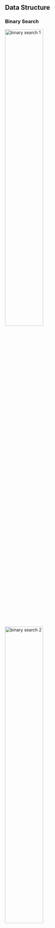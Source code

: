 #
## Data Structure

### Binary Search

<img src="https://introcs.cs.princeton.edu/java/42sort/images/bisection.png"
width="50%"
height="50%"
alt="binary search 1"
align=center />

<img src="https://introcs.cs.princeton.edu/java/42sort/images/20questions.png"
width="50%"
height="50%"
alt="binary search 2"
align=center />

Inverting an increasing function f(x). Given a value y, our task is to find a value x such that f(x) = y.
We start with an interval (lo, hi) known to contain x and use the following recursive strategy:

```text
1. Compute mid = lo + (hi − lo) / 2
2. Base case: If (hi − lo) is less than δ, then return mid as an estimate of x
3. Recursive step: otherwise, test whether f(mid) > y. If so, look for x in (lo, mid); if not look for x in (mid, hi).
```

+ Recursive/ lterative implementation of Binary Search

```c
int
binarySearch(int arr[], int l, int r, int x)
{
    if (r >= l) {
        int mid = l + (r - l) / 2;
        // If the element is present at the middle
        // itself
        if (arr[mid] == x)
            return mid;
        // If element is smaller than mid, then
        // it can only be present in left subarray
        if (arr[mid] > x)
            return binarySearch(arr, l, mid - 1, x);
        // Else the element can only be present
        // in right subarray
        return binarySearch(arr, mid + 1, r, x);
    }
    // We reach here when element is not
    // present in array
    return -1;
}

int
main(void)
{
    int arr[] = { 2, 3, 4, 10, 40 };
    int n = sizeof(arr) / sizeof(arr[0]);
    int x = 10;
    int result = binarySearch(arr, 0, n - 1, x);
    (result == -1) ? printf("Element is not present in array"):\
        printf("Element is present at index %d", result);
    return 0;
}
```

```c
int
binarySearch(int arr[], int l, int r, int x)
{
    while (l <= r) {
        int m = l + (r - l) / 2;
        // Check if x is present at mid
        if (arr[m] == x)
            return m;
        // If x greater, ignore left half
        if (arr[m] < x)
            l = m + 1;
        // If x is smaller, ignore right half
        else
            r = m - 1;
    }
    // if we reach here, then element was
    // not present
    return -1;
}

int
main(void)
{
    int arr[] = { 2, 3, 4, 10, 40 };
    int n = sizeof(arr) / sizeof(arr[0]);
    int x = 10;
    int result = binarySearch(arr, 0, n - 1, x);
    (result == -1) ? printf("Element is not present" " in array"):\
        printf("Element is present at ""index %d", result);
    return 0;
}
```

### Binary Search Tree

+ [Insert a node in Binary Search Tree Iteratively](https://www.geeksforgeeks.org/insert-a-node-in-binary-search-tree-iteratively/)

<img src="https://i2.wp.com/algorithms.tutorialhorizon.com/files/2016/03/Insert-Node-into-Single-Threaded-Binary-Tree.png?ssl=1"
width="50%"
height="50%"
alt="BST Insert a Node Implementation"
align=center />

```cpp
// C++ program to demonstrate insert operation
// in binary search tree
#include <bits/stdc++.h>
using namespace std;

// BST node
struct Node {
    int key;
    struct Node* left, *right;
};

// Utitlity function to create a new node
Node*
newNode(int data)
{
    Node* temp = new Node;
    temp->key = data;
    temp->left = NULL;
    temp->right = NULL;
    return temp;
}

// A utility function to insert a new
// Node with given key in BST
Node*
insert(Node* root, int key)
{
    // Create a new Node containing
    // the new element
    Node* newnode = newNode(key);
    // Pointer to start traversing from root and
    // traverses downward path to search
    // where the new node to be inserted
    Node* x = root;
    // Pointer y maintains the trailing
    // pointer of x
    Node* y = NULL;
    while (x != NULL) {
        y = x;
        if (key < x->key)
            x = x->left;
        else
            x = x->right;
    }
    // If the root is NULL i.e the tree is empty
    // The new node is the root node
    if (y == NULL)
        y = newnode;
    // If the new key is less then the leaf node key
    // Assign the new node to be its left child
    else if (key < y->key)
        y->left = newnode;
    // else assign the new node its right child
    else
        y->right = newnode;
    // Returns the pointer where the
    // new node is inserted
    return y;
}

// A utility function to do inorder
// traversal of BST
void
Inorder(Node* root)
{
    if (root == NULL)
        return;
    else {
        Inorder(root->left);
        cout << root->key << " ";
        Inorder(root->right);
    }
}

// Driver code
int
main()
{
    /* Let us create following BST
    	 50
    	/ \
       30  70
      / \  / \
     20 40 60 80 */
    Node* root = NULL;
    root = insert(root, 50);
    insert(root, 30);
    insert(root, 20);
    insert(root, 40);
    insert(root, 70);
    insert(root, 60);
    insert(root, 80);
    // Print inoder traversal of the BST
    Inorder(root);
    return 0;
}
```

### Recursion

+ [fibonacci](https://www.geeksforgeeks.org/program-for-nth-fibonacci-number/)

```text
Fn = Fn-1 + Fn-2

F0 = 0 and F1 = 1
```

```text
Method 1 ( Use recursion )
A simple method that is a direct recursive implementation mathematical recurrence relation given
above.
```
```c
#include<stdio.h>
int fib(int n)
{
    if (n <= 1)
        return n;
    return fib(n-1) + fib(n-2);
}

int main ()
{
    int n = 9;
    printf("%d", fib(n));
    getchar();
    return 0;
}
```

```text
Method 2 ( Use Dynamic Programming )
We can avoid the repeated work done is the method 1 by storing the Fibonacci numbers calculated so
far.
```
```c
#include<stdio.h>

int fib(int n)
{
    /* Declare an array to store Fibonacci numbers. */
    int f[n+2]; // 1 extra to handle case, n = 0
    int i;

    /* 0th and 1st number of the series are 0 and 1*/
    f[0] = 0;
    f[1] = 1;

    for (i = 2; i <= n; i++)
    {
        /* Add the previous 2 numbers in the series
           and store it */
        f[i] = f[i-1] + f[i-2];
    }

    return f[n];
}

int main ()
{
    int n = 9;
    printf("%d", fib(n));
    getchar();
    return 0;
}
```

+ [tower of hanoi](https://www.geeksforgeeks.org/c-program-for-tower-of-hanoi/)

```text
Take an example for 2 disks :
Let rod 1 = 'A', rod 2 = 'B', rod 3 = 'C'.

Step 1 : Shift first disk from 'A' to 'B'.
Step 2 : Shift second disk from 'A' to 'C'.
Step 3 : Shift first disk from 'B' to 'C'.

The pattern here is :
Shift 'n-1' disks from 'A' to 'B'.
Shift last disk from 'A' to 'C'.
Shift 'n-1' disks from 'B' to 'C'.

Image illustration for 3 disks :
```

<img src="https://cdncontribute.geeksforgeeks.org/wp-content/uploads/tower-of-hanoi.png"
width="50%"
height="50%"
alt="tower of hanoi"
align=center />

```c
#include <stdio.h>

// C recursive function to solve tower of hanoi puzzle
void towerOfHanoi(int n, char from_rod, char to_rod, char aux_rod)
{
    if (n == 1)
    {
        printf("\n Move disk 1 from rod %c to rod %c", from_rod, to_rod);
        return;
    }
    towerOfHanoi(n-1, from_rod, aux_rod, to_rod);
    printf("\n Move disk %d from rod %c to rod %c", n,
            from_rod, to_rod);
    towerOfHanoi(n-1, aux_rod, to_rod, from_rod);
}

int main()
{
    int n = 4; // Number of disks
    towerOfHanoi(n, 'A', 'C', 'B'); // A, B and C are names of rods
    return 0;
}
```

+ GCD

```text
Program to find GCD or HCF of two numbers:

A simple solution is to find all prime factors of both numbers, then find intersection of all
factors present in both numbers. Finally return product of elements in the intersection.

An efficient solution is to use Euclidean algorithm which is the main algorithm used for this
purpose. The idea is, GCD of two numbers doesn’t change if smaller number is subtracted from a
bigger number.
```

```c
// C program to find GCD of two numbers
#include <stdio.h>

// Recursive function to return gcd of a and b
int gcd(int a, int b)
{
    // Everything divides 0
    if (a == 0)
        return b;
    if (b == 0)
        return a;

    // base case
    if (a == b)
        return a;

    // a is greater
    if (a > b)
        return gcd(a-b, b);
    return gcd(a, b-a);
}

// Driver program to test above function
int main()
{
    int a = 98, b = 56;
    printf("GCD of %d and %d is %d ", a, b, gcd(a, b));
    return 0;
}
```

```c
// C program to find GCD of two numbers
#include <stdio.h>

// Recursive function to return gcd of a and b
int gcd(int a, int b)
{
    if (b == 0)
        return a;
    return gcd(b, a % b);
}

// Driver program to test above function
int main()
{
    int a = 98, b = 56;
    printf("GCD of %d and %d is %d ", a, b, gcd(a, b));
    return 0;
}
```

### Sort

+ [Selection Sort](https://www.geeksforgeeks.org/selection-sort/)

```text
Runtime: O(n^2) average and worst case, memory: O(1)
```

```c
// C program for implementation of selection sort
#include <stdio.h>

void
swap(int* xp, int* yp)
{
    int temp = *xp;
    *xp = *yp;
    *yp = temp;
}

void
selectionSort(int arr[], int n)
{
    int i, j, min_idx;
    // One by one move boundary of unsorted subarray
    for (i = 0; i < n-1; i++) {
        // Find the minimum element in unsorted array
        min_idx = i;
        for (j = i+1; j < n; j++)
            if (arr[j] < arr[min_idx])
                min_idx = j;
        // Swap the found minimum element with the first element
        swap(&arr[min_idx], &arr[i]);
    }
}

/* Function to print an array */
void
printArray(int arr[], int size)
{
    int i;
    for (i=0; i < size; i++)
        printf("%d ", arr[i]);
    printf("\n");
}

// Driver program to test above functions
int
main()
{
    int arr[] = {64, 25, 12, 22, 11};
    int n = sizeof(arr)/sizeof(arr[0]);
    selectionSort(arr, n);
    printf("Sorted array: \n");
    printArray(arr, n);
    return 0;
}
```

+ [Merg sort](https://www.geeksforgeeks.org/merge-sort/)

<img src="https://www.geeksforgeeks.org/wp-content/uploads/Merge-Sort-Tutorial.png"
width="50%"
height="50%"
alt="merge sort"
align=center />

```text
Runtime: O(nlog(n)) average and worst case, memory: O(1)
```

```c
/* C program for Merge Sort */
#include<stdlib.h>
#include<stdio.h>

// Merges two subarrays of arr[].
// First subarray is arr[l..m]
// Second subarray is arr[m+1..r]
void
merge(int arr[], int l, int m, int r)
{
    int i, j, k;
    int n1 = m - l + 1;
    int n2 = r - m;
    /* create temp arrays */
    int L[n1], R[n2];
    /* Copy data to temp arrays L[] and R[] */
    for (i = 0; i < n1; i++)
        L[i] = arr[l + i];
    for (j = 0; j < n2; j++)
        R[j] = arr[m + 1+ j];
    /* Merge the temp arrays back into arr[l..r]*/
    i = 0; // Initial index of first subarray
    j = 0; // Initial index of second subarray
    k = l; // Initial index of merged subarray
    while (i < n1 && j < n2) {
        if (L[i] <= R[j]) {
            arr[k] = L[i];
            i++;
        } else {
            arr[k] = R[j];
            j++;
        }
        k++;
    }
    /* Copy the remaining elements of L[], if there
    are any */
    while (i < n1) {
        arr[k] = L[i];
        i++;
        k++;
    }
    /* Copy the remaining elements of R[], if there
    are any */
    while (j < n2) {
        arr[k] = R[j];
        j++;
        k++;
    }
}

/* l is for left index and r is right index of the
sub-array of arr to be sorted */
void
mergeSort(int arr[], int l, int r)
{
    if (l < r) {
        // Same as (l+r)/2, but avoids overflow for
        // large l and h
        int m = l+(r-l)/2;
        // Sort first and second halves
        mergeSort(arr, l, m);
        mergeSort(arr, m+1, r);
        merge(arr, l, m, r);
    }
}

/* UTILITY FUNCTIONS */
/* Function to print an array */
void
printArray(int A[], int size)
{
    int i;
    for (i=0; i < size; i++)
        printf("%d ", A[i]);
    printf("\n");
}

/* Driver program to test above functions */
int
main()
{
    int arr[] = {12, 11, 13, 5, 6, 7};
    int arr_size = sizeof(arr)/sizeof(arr[0]);
    printf("Given array is \n");
    printArray(arr, arr_size);
    mergeSort(arr, 0, arr_size - 1);
    printf("\nSorted array is \n");
    printArray(arr, arr_size);
    return 0;
}
```

+ [insertion](https://www.geeksforgeeks.org/insertion-sort/)

<img src="https://cdncontribute.geeksforgeeks.org/wp-content/uploads/insertionsort.png"
width="50%"
height="50%"
alt="insertion sort"
align=center />

```c
/* Function to sort an array using insertion sort*/
void
insertionSort(int arr[], int n)
{
    int i, key, j;
    for (i = 1; i < n; i++) {
        key = arr[i];
        j = i-1;
        /* Move elements of arr[0..i-1], that are
        	greater than key, to one position ahead
        	of their current position */
        while (j >= 0 && arr[j] > key) {
            arr[j+1] = arr[j];
            j = j-1;
        }
        arr[j+1] = key;
    }
}

// A utility function to print an array of size n
void
printArray(int arr[], int n)
{
    int i;
    for (i=0; i < n; i++)
        printf("%d ", arr[i]);
    printf("\n");
}

/* Driver program to test insertion sort */
int
main()
{
    int arr[] = {12, 11, 13, 5, 6};
    int n = sizeof(arr)/sizeof(arr[0]);
    insertionSort(arr, n);
    printArray(arr, n);
    return 0;
}
```

### Stack and Queue

+ Conversion of Infix Expressions to Prefix and Postfix

Infix to Postfix
<br>
<img src="http://interactivepython.org/runestone/static/pythonds/_images/moveright.png"
width="50%"
height="50%"
alt="infix to postfix"
align=center />
<br>
Infix to prefix
<br>
<img src="http://interactivepython.org/runestone/static/pythonds/_images/moveleft.png"
width="50%"
height="50%"
alt="infix to prefix"
align=center />
<br>
Infix to prefix and postfix
<br>
<img src="http://interactivepython.org/runestone/static/pythonds/_images/moveleft.png"
width="50%"
height="50%"
alt="infix to prefix and postfix"
align=center />
<br>
How to work in statck
<br>
<img src="http://interactivepython.org/runestone/static/pythonds/_images/intopost.png"
width="70%"
height="70%"
alt="postfix in stack"
align=center />

[Stack | Set 2 (Infix to Postfix)](https://www.geeksforgeeks.org/stack-set-2-infix-to-postfix/)

```c
// C program to convert infix expression to postfix
#include <stdio.h>
#include <string.h>
#include <stdlib.h>

// Stack type
struct Stack {
    int top;
    unsigned capacity;
    int* array;
};

// Stack Operations
struct Stack* createStack( unsigned capacity )
{
    struct Stack* stack = (struct Stack*) malloc(sizeof(struct Stack));
    if (!stack)
        return NULL;
    stack->top = -1;
    stack->capacity = capacity;
    stack->array = (int*) malloc(stack->capacity * sizeof(int));
    if (!stack->array)
        return NULL;
    return stack;
}

int
isEmpty(struct Stack* stack)
{
    return stack->top == -1 ;
}

char
peek(struct Stack* stack)
{
    return stack->array[stack->top];
}

char
pop(struct Stack* stack)
{
    if (!isEmpty(stack))
        return stack->array[stack->top--] ;
    return '$';
}

void
push(struct Stack* stack, char op)
{
    stack->array[++stack->top] = op;
}

// A utility function to check if the given character is operand
int
isOperand(char ch)
{
    return (ch >= 'a' && ch <= 'z') || (ch >= 'A' && ch <= 'Z');
}

// A utility function to return precedence of a given operator
// Higher returned value means higher precedence
int
Prec(char ch)
{
    switch (ch) {
        case '+':
        case '-':
            return 1;
        case '*':
        case '/':
            return 2;
        case '^':
            return 3;
    }
    return -1;
}

// The main function that converts given infix expression
// to postfix expression.
int
infixToPostfix(char* exp)
{
    int i, k;
    // Create a stack of capacity equal to expression size
    struct Stack* stack = createStack(strlen(exp));
    if (!stack) // See if stack was created successfully
        return -1 ;
    for (i = 0, k = -1; exp[i]; ++i) {
        // If the scanned character is an operand, add it to output.
        if (isOperand(exp[i]))
            exp[++k] = exp[i];
        // If the scanned character is an ‘(‘, push it to the stack.
        else if (exp[i] == '(')
            push(stack, exp[i]);
        // If the scanned character is an ‘)’, pop and output from the stack
        // until an ‘(‘ is encountered.
        else if (exp[i] == ')') {
            while (!isEmpty(stack) && peek(stack) != '(')
                exp[++k] = pop(stack);
            if (!isEmpty(stack) && peek(stack) != '(')
                return -1; // invalid expression
            else
                pop(stack);
        } else { // an operator is encountered
            while (!isEmpty(stack) && Prec(exp[i]) <= Prec(peek(stack)))
                exp[++k] = pop(stack);
            push(stack, exp[i]);
        }
    }
    // pop all the operators from the stack
    while (!isEmpty(stack))
        exp[++k] = pop(stack );
    exp[++k] = '\0';
    printf( "%sn", exp );
}

// Driver program to test above functions
int
main()
{
    char exp[] = "a+b*(c^d-e)^(f+g*h)-i";
    infixToPostfix(exp);
    return 0;
}
```

[reference.stack](http://interactivepython.org/runestone/static/pythonds/BasicDS/InfixPrefixandPostfixExpressions.html)

[reference.C Operator Precedence](https://en.cppreference.com/w/c/language/operator_precedence)

+ [Queue using Stacks](https://www.geeksforgeeks.org/stack-set-2-infix-to-postfix/)

<img src="https://www.geeksforgeeks.org/wp-content/uploads/Stack-Queue.png"
width="30%"
height="30%"
alt="Queue and Stack"
align=center />
<br>

```c
#include <stdio.h>
#include <stdlib.h>

/* structure of a stack node */
struct sNode {
    int data;
    struct sNode* next;
};

/* Function to push an item to stack*/
void push(struct sNode** top_ref, int new_data);

/* Function to pop an item from stack*/
int pop(struct sNode** top_ref);

/* structure of queue having two stacks */
struct queue {
    struct sNode* stack1;
    struct sNode* stack2;
};

/* Function to enqueue an item to queue */
void
enQueue(struct queue* q, int x)
{
    push(&q->stack1, x);
}

/* Function to deQueue an item from queue */
int
deQueue(struct queue* q)
{
    int x;
    /* If both stacks are empty then error */
    if (q->stack1 == NULL && q->stack2 == NULL) {
        printf("Q is empty");
        getchar();
        exit(0);
    }
    /* Move elements from stack1 to stack 2 only if
    stack2 is empty */
    if (q->stack2 == NULL) {
        while (q->stack1 != NULL) {
            x = pop(&q->stack1);
            push(&q->stack2, x);
        }
    }
    x = pop(&q->stack2);
    return x;
}

/* Function to push an item to stack*/
void
push(struct sNode** top_ref, int new_data)
{
    /* allocate node */
    struct sNode* new_node = (struct sNode*)malloc(sizeof(struct sNode));
    if (new_node == NULL) {
        printf("Stack overflow \n");
        getchar();
        exit(0);
    }
    /* put in the data */
    new_node->data = new_data;
    /* link the old list off the new node */
    new_node->next = (*top_ref);
    /* move the head to point to the new node */
    (*top_ref) = new_node;
}

/* Function to pop an item from stack*/
int
pop(struct sNode** top_ref)
{
    int res;
    struct sNode* top;
    /*If stack is empty then error */
    if (*top_ref == NULL) {
        printf("Stack underflow \n");
        getchar();
        exit(0);
    } else {
        top = *top_ref;
        res = top->data;
        *top_ref = top->next;
        free(top);
        return res;
    }
}

/* Driver function to test anove functions */
int
main()
{
    /* Create a queue with items 1 2 3*/
    struct queue* q = (struct queue*)malloc(sizeof(struct queue));
    q->stack1 = NULL;
    q->stack2 = NULL;
    enQueue(q, 1);
    enQueue(q, 2);
    enQueue(q, 3);
    /* Dequeue items */
    printf("%d ", deQueue(q));
    printf("%d ", deQueue(q));
    printf("%d ", deQueue(q));
    return 0;
}
```

+ [Radix Sort](https://www.geeksforgeeks.org/radix-sort/)

```c
// C++ implementation of Radix Sort
#include<iostream>
using namespace std;

// A utility function to get maximum value in arr[]
int getMax(int arr[], int n)
{
	int mx = arr[0];
	for (int i = 1; i < n; i++)
		if (arr[i] > mx)
			mx = arr[i];
	return mx;
}

// A function to do counting sort of arr[] according to
// the digit represented by exp.
void countSort(int arr[], int n, int exp)
{
	int output[n]; // output array
	int i, count[10] = {0};

	// Store count of occurrences in count[]
	for (i = 0; i < n; i++)
		count[ (arr[i]/exp)%10 ]++;

	// Change count[i] so that count[i] now contains actual
	// position of this digit in output[]
	for (i = 1; i < 10; i++)
		count[i] += count[i - 1];

	// Build the output array
	for (i = n - 1; i >= 0; i--)
	{
		output[count[ (arr[i]/exp)%10 ] - 1] = arr[i];
		count[ (arr[i]/exp)%10 ]--;
	}

	// Copy the output array to arr[], so that arr[] now
	// contains sorted numbers according to current digit
	for (i = 0; i < n; i++)
		arr[i] = output[i];
}

// The main function to that sorts arr[] of size n using
// Radix Sort
void radixsort(int arr[], int n)
{
	// Find the maximum number to know number of digits
	int m = getMax(arr, n);

	// Do counting sort for every digit. Note that instead
	// of passing digit number, exp is passed. exp is 10^i
	// where i is current digit number
	for (int exp = 1; m/exp > 0; exp *= 10)
		countSort(arr, n, exp);
}

// A utility function to print an array
void print(int arr[], int n)
{
	for (int i = 0; i < n; i++)
		cout << arr[i] << " ";
}

// Driver program to test above functions
int main()
{
	int arr[] = {170, 45, 75, 90, 802, 24, 2, 66};
	int n = sizeof(arr)/sizeof(arr[0]);
	radixsort(arr, n);
	print(arr, n);
	return 0;
}
```

### Array

[content](https://www.geeksforgeeks.org/array-data-structure/)

+ One Dimesion Array

A(0: u-1)

```text
Get A(i) address, A(i) = lo + i * d
lo: start address of array
i: index
d: size of data

if arrary is A(t:u), and A(i)=lo + (i-t)*d
```

+ Two Dimensions Array

A[0: u1-1, 0:u2-1], [Reference 2D array](https://www.dyclassroom.com/c/c-pointers-and-two-dimensional-array)

```text
As Row:
Get A(i, j) address, A(i, j) = lo + i*u2d + j*d = lo + (i*u2 + j)*d

As Column:
Get A(i, j) address, A(i, i) = lo + j*u1*d + i*d = lo + (j*u1 + i)*d
```

A(l1:u1, l2:u2)

```text
As Row:
Get A(i, j) address, A(i, j) = lo + (i-l1)*n*d + (j-l2)*d
n = u2-l2+1;

As Column:
Get A(i, j) address, A(i, i) = lo + (j-l2)*m*d + (i-l1)*d
m = u1-l1+1
```

```c
/*Passing a Multidimensional Array*/
void display2DArrayUnknownSizePtrPtr(int** arr, int rows, int cols) {
    for(int i=0; i<rows; i++)
        for(int j=0; j<cols; j++)
            printf("%d ", *(*arr + i*cols + j));
    printf("\n");
}

void display2DArrayUnknownSizePtr(int* arr, int rows, int cols) {
    for(int i=0; i<rows; i++)
        for(int j=0; j<cols; j++)
            printf("%d ", *(arr + (i*cols) + j));
    printf("\n");
}

void main() {
    int matrix[2][5] = {
        {1, 2, 3, 4, 5},
        {6, 7, 8, 9, 10}
    };
    int* pa = matrix;
    display2DArrayUnknownSizePtrPtr(&pa, 2, 5);
    display2DArrayUnknownSizePtr(matrix, 2, 5);
}
```

+ Dynamically Allocating a Two-Dimensional Array

Allocating Potentially Noncontiguous Memory

<img src="Figure4_15_Noncontiguousallocation.png"
width="70%"
height="70%"
alt="Allocating Potentially Noncontiguous Memory"
align=center />

```c
/*Allocating Potentially Noncontiguous Memory*/
void main()
{
    int rows = 2;
    int columns = 5;
    int **matrix = (int **)malloc(rows * sizeof(int *));
    for (int i = 0; i < rows; i++) {
        matrix[i] = (int *)malloc(columns * sizeof(int));
    }
    for(int i=0; i<rows; i++)
        for(int j=0; j<columns; j++)
            matrix[i][j] = j;
    for(int i=0; i<rows; i++)
        for(int j=0; j<columns; j++)
            printf("%d ", matrix[i][j]);
}
```

Allocating Contiguous Memory

<img src="Figure4_16_Contiguousallocationwithtwomalloccalls.png"
width="70%"
height="70%"
alt="Contiguous allocation with two malloc calls"
align=center />

```c
int rows = 2;
int columns = 5;
int **matrix = (int **)malloc(rows * sizeof(int *));
matrix[0] = (int *) malloc(rows * columns * sizeof(int));
for (int i = 1; i < rows; i++)
    matrix[i] = matrix[0] + i * columns;
```

+ Three Dimesion Array

```text
TODO
```

### Linked List
#### Singly Linked List

[content](https://www.geeksforgeeks.org/data-structures/linked-list/singly-linked-list/)

#### Doubly Linked List

[content](https://www.geeksforgeeks.org/data-structures/linked-list/doubly-linked-list/)

+ Merge two sorted list

```text
Following merge two sorted array concept
```

```c
#include <stdio.h>
#include <stdlib.h>

struct node_t {
    int data;
    struct node_t* next;
};

void
printlist(struct node_t* node)
{
    struct node_t* tmp = node;
    while (tmp) {
        printf("r[%p]->%d\n", tmp, tmp->data);
        tmp = tmp->next;
    }
}

void
pushdata(struct node_t** node, int data)
{
    struct node_t* tmp = *node;
    struct node_t* newnode = \
        (struct node_t*)malloc(sizeof(struct node_t));
    newnode->data = data;
    newnode->next = NULL;
    if (!*node)
        *node = newnode;
    else {
        while (tmp) {
            if (!tmp->next) {
                tmp->next = newnode;
                break;
            }
            tmp = tmp->next;
        }
    }
}

struct node_t* mergelist(struct node_t* p, struct node_t* q)
{
    struct node_t* r = NULL;
    struct node_t* pcur = p, *qcur = q;
    while (pcur && qcur) {
        if (pcur->data < qcur->data) {
            pushdata(&r, pcur->data);
            pcur = pcur->next;
        } else {
            pushdata(&r, qcur->data);
            qcur = qcur->next;
        }
    }
    while (pcur) {
        pushdata(&r, pcur->data);
        pcur=pcur->next;
    }
    while (qcur) {
        pushdata(&r, qcur->data);
        qcur=qcur->next;
    }
    return r;
}

void
main(void)
{
    struct node_t* p = NULL;
    struct node_t* q = NULL;
    struct node_t* r = NULL;
    pushdata(&p, 1);
    pushdata(&p, 2);
    pushdata(&p, 4);
    pushdata(&q, 1);
    pushdata(&q, 3);
    pushdata(&q, 4);
    r = mergelist(p, q);
    printlist(r);
}

```

+ Revert Linked List

<img src="https://www.geeksforgeeks.org/wp-content/uploads/RGIF2.gif"
width="70%"
height="70%"
alt="Revert Linked List"
align=center />

```c
// Iterative C program to reverse a linked list
#include<stdio.h>
#include<stdlib.h>

/* Link list node */
struct Node {
    int data;
    struct Node* next;
};

/* Function to reverse the linked list */
static void
reverse(struct Node** head_ref)
{
    struct Node* prev = NULL;
    struct Node* current = *head_ref;
    struct Node* next = NULL;
    while (current != NULL) {
        // Store next
        next = current->next;
        // Reverse current node's pointer
        current->next = prev;
        // Move pointers one position ahead.
        prev = current;
        current = next;
    }
    *head_ref = prev;
}

/* Function to push a node */
void
push(struct Node** head_ref, int new_data)
{
    struct Node* new_node =
        (struct Node*) malloc(sizeof(struct Node));
    new_node->data = new_data;
    new_node->next = (*head_ref);
    (*head_ref) = new_node;
}

/* Function to print linked list */
void
printList(struct Node* head)
{
    struct Node* temp = head;
    while (temp != NULL) {
        printf("%d ", temp->data);
        temp = temp->next;
    }
}

/* Driver program to test above function*/
int
main()
{
    /* Start with the empty list */
    struct Node* head = NULL;
    push(&head, 20);
    push(&head, 4);
    push(&head, 15);
    push(&head, 85);
    printf("Given linked list\n");
    printList(head);
    reverse(&head);
    printf("\nReversed Linked list \n");
    printList(head);
    getchar();
}

```

+ Using Pointers to Support a Queue

```c
typedef struct _node_t{
    void* data;
    struct _node_t* next;
} node_t;

typedef struct _queue_t {
    node_t* head;
    node_t* tail;
} queue_t;

void*
queue_create(void)
{
    queue_t* queue = (queue_t*)malloc(sizeof(queue_t));
    if (queue) {
        queue->head = NULL;
        queue->tail = NULL;
    }
    return ((queue)? queue: NULL);
}

int
queue_enqueue(void* queue, void* data)
{
    int iret = 0;
    queue_t* qtmp = NULL;
    node_t* node = NULL;
    if (!queue || !data) {
        iret = -1;
        goto exit;
    }
    qtmp = (queue_t*)queue;
    node = (node_t*)malloc(sizeof(node_t));
    node->data = data;
    if (qtmp->head == NULL) {
        qtmp->tail = node;
        node->next = NULL;
    } else
        node->next = qtmp->head;
    qtmp->head = node;
exit:
    return iret;
}

int
queue_dequeue(void* queue, void** data)
{
    int iret = 0;
    queue_t* qtmp = NULL;
    node_t* nodetmp = NULL;
    if (!queue) {
        iret = -1;
        goto exit;
    }
    qtmp = (queue_t*)queue;
    nodetmp = qtmp->head;
    if (qtmp->head == NULL)
        *data = NULL;
    else if (qtmp->head == qtmp->tail) {
        qtmp->head = qtmp->tail = NULL;
        *data = nodetmp->data;
        free(nodetmp);
    } else {
        while (nodetmp->next != qtmp->tail)
            nodetmp = nodetmp->next;
        qtmp->tail = nodetmp;
        nodetmp = nodetmp->next;
        qtmp->tail->next = NULL;
        *data = nodetmp->data;
        free(nodetmp);
    }
exit:
    return (*data)? 1: 0;
}

static int
apgnssinfo_dequeue(struct algocfg_apgnssinfo_t **gnssinfo)
{
    queue_dequeue(mgnssque, (void**)gnssinfo);
    if (!*gnssinfo)
        return STATE_UNAVAILABLE;
    printf("GNSS TAKE %lld %lld ",
            (uint64_t)((*gnssinfo)->latitude*1000000),
            (uint64_t)((*gnssinfo)->longitude*1000000));
    return STATE_AVAILABLE;
}

void
main(void)
{
    int loop = 100;
    void* queue = queue_create();
    int *penq = NULL;
    int *pdeq = NULL;
    for(; loop != 0; loop--) {
        penq = (int*)malloc(sizeof(int));
        *penq = loop;
        printf("enqueue: addr(%p):num(%d)\n", penq, *penq);
        queue_enqueue(queue, penq);
    }
    while(queue_dequeue(queue, (void**)&pdeq)) {
        printf("dequeue: addr(%p):num(%d)\n", pdeq, *pdeq);
        free(pdeq);
        pdeq = NULL;
    }
}
```

`An empty queue`
<br>NULL is returned
<br>`A single node queue`
<br>Handled by the else if statement
<br>`A multiple node queue`
<br>Handled by the else clause

In the latter case, the tmp pointer is advanced node by node until it points to the node
immediately preceding the tail node. Three operations are then performed in the fol‐
lowing sequence:
<br>1. The tail is assigned to the tmp node
<br>2. The tmp pointer is advanced to the next node
<br>3. The tail’s next field is set to NULL to indicate there are no more nodes in the queue


<img src="Figure6_8_dequeuefunctionexample.png"
width="70%"
height="70%"
alt="dequeue function example"
align=center />

+ Using Pointers to Support Linked List

```c
typedef struct _node_t {
    void* data;
    struct _node_t* next;
} node_t;

typedef struct _datalist_t {
    node_t* head;
    node_t* tail;
} datalist_t;

typedef int(*fcompare)(void*, void*);
typedef int(*fgothrough)(void*);

void*
datalist_create(void)
{
    datalist_t* list = (datalist_t*)portmemalloc(sizeof(datalist_t));
    if (list) {
        list->head = NULL;
        list->tail = NULL;
    }
    return ((list)? list: NULL);
}

int
datalist_addhead(void* chain, void* data)
{
    int iret = STATE_AVAILABLE;
    node_t* node = NULL;
    datalist_t* list = (datalist_t*)chain;
    if (!list || !data) {
        iret = -1;
        goto exit;
    }
    node = (node_t*)portmemalloc(sizeof(node_t));
    if (!node) {
        iret = -2;
        goto exit;
    }
    node->data = data;
    if (!list->head) {
        list->tail = node;
        node->next = NULL;
    } else
        node->next = list->head;
    list->head = node;
exit:
    if (!IS_AVAILABLE(iret))
        ALOGE("%s,l:%d,err:%d\n", __FUNCTION__, __LINE__, iret);
    return IS_AVAILABLE(iret);
}

int
datalist_addtail(void* chain, void* data)
{
    int iret = STATE_AVAILABLE;
    node_t* node = NULL;
    datalist_t* list = (datalist_t*)chain;
    if (!list || !data) {
        iret = -1;
        goto exit;
    }
    node = (node_t*)portmemalloc(sizeof(node_t));
    if (!node) {
        iret = -2;
        goto exit;
    }
    node->data = data;
    node->next = NULL;
    if (!list->head)
        list->head = node;
    else
        list->tail->next = node;
    list->tail = node;
exit:
    if (!IS_AVAILABLE(iret))
        ALOGE("%s,l:%d,err:%d\n", __FUNCTION__, __LINE__, iret);
    return IS_AVAILABLE(iret);
}

void*
datalist_getnode(void* chain, fcompare callback, void* data)
{
    int iret = STATE_AVAILABLE;
    datalist_t* list = (datalist_t*)chain;;
    node_t* node = NULL;
    if (!list || !callback || !data) {
        iret = -1;
        goto exit;
    }
    node = list->head;
    while (node) {
        if (callback(node->data, data))
            return node;
        node = node->next;
    }
exit:
    if (!IS_AVAILABLE(iret))
        ALOGE("%s,l:%d,err:%d\n", __FUNCTION__, __LINE__, iret);
    return NULL;
}

void*
datalist_getnodedata(void* node)
{
    int iret = STATE_AVAILABLE;
    node_t* pnode = (node_t*)node;;
    if (!pnode) {
        iret = -1;
        goto exit;
    }
    return pnode->data;
exit:
    if (!IS_AVAILABLE(iret))
        ALOGE("%s,l:%d,err:%d\n", __FUNCTION__, __LINE__, iret);
    return NULL;
}

int
datalist_deletenode(void* chain, void* data)
{
    int iret = STATE_AVAILABLE;
    datalist_t* list = (datalist_t*)chain;
    node_t* node = NULL;
    if (!list || !data) {
        iret = -1;
        goto exit;
    }
    node = (node_t*)data;
    if (node == list->head) {
        if (!list->head->next)
            list->head = list->tail = NULL;
        else
            list->head = list->head->next;
    } else {
        node_t* nodetmp = list->head;
        while (nodetmp && nodetmp->next != node)
            nodetmp = nodetmp->next;
        if (nodetmp)
            nodetmp->next = node->next;
    }
    portmemfree(node);
exit:
    if (!IS_AVAILABLE(iret))
        ALOGE("%s,l:%d,err:%d\n", __FUNCTION__, __LINE__, iret);
    return IS_AVAILABLE(iret);
}

int
datalist_gothrough(void* chain, fgothrough callback)
{
    int iret = STATE_AVAILABLE;
    datalist_t* list = (datalist_t*)chain;
    node_t* current = NULL;
    if (!list || !callback) {
        iret = -1;
        goto exit;
    }
    current = list->head;
    while (current) {
        callback(current->data);
        current = current->next;
    }
exit:
    if (!IS_AVAILABLE(iret))
        ALOGE("%s,l:%d,err:%d\n", __FUNCTION__, __LINE__, iret);
    return IS_AVAILABLE(iret);
}

typedef struct _attributenode {
    int tag_num;
    int (*fptr)(void*);
} attributenode_t;

int
test1(void* data)
{
    printf("%s\n", __FUNCTION__);
    return 0;
}

int
test2(void* data)
{
    printf("%s\n", __FUNCTION__);
    return 0;
}

int
test3(void* data)
{
    printf("%s\n", __FUNCTION__);
    return 0;
}

int
gothrough(void* data)
{
    int iret = STATE_AVAILABLE;
    attributenode_t* ptr = NULL;
    if (!data) {
        iret = -1;
        goto exit;
    }
    ptr = (attributenode_t*)data;
    ptr->fptr(NULL);
exit:
    if (!IS_AVAILABLE(iret))
        ALOGE("%s,l:%d,err:%d\n", __FUNCTION__, __LINE__, iret);
    return IS_AVAILABLE(iret);
}

int
compare_attribute(void* e1, void* e2)
{
    int iret = STATE_UNAVAILABLE;
    attributenode_t* ptr1 = NULL;
    attributenode_t* ptr2 = NULL;
    if (!e1 || !e2) {
        iret = -1;
        goto exit;
    }
    ptr1 = (attributenode_t*)e1;
    ptr2 = (attributenode_t*)e2;
    iret = (ptr1->tag_num == ptr2->tag_num)? STATE_AVAILABLE: STATE_UNAVAILABLE;
exit:
    return IS_AVAILABLE(iret);
}

void
main(void)
{
    void* list = datalist_create();
    void* node = NULL;
    attributenode_t* attri_1 = (attributenode_t*)portmemalloc(sizeof(attributenode_t));
    attributenode_t* attri_2 = (attributenode_t*)portmemalloc(sizeof(attributenode_t));
    attributenode_t* attri_3 = (attributenode_t*)portmemalloc(sizeof(attributenode_t));
    char name[24];

    strcpy(name, "1234");
    printf("%s", name);

    attri_1->tag_num = 1;
    attri_1->fptr = &test1;
    datalist_addhead(list, attri_1);

    attri_2->tag_num = 2;
    attri_2->fptr = &test2;
    datalist_addhead(list, attri_2);

    attri_3->tag_num = 3;
    attri_3->fptr = &test3;
    datalist_addhead(list, attri_3);

    ALOGD("gothroug 1\n");
    datalist_gothrough(list, gothrough);

    node = datalist_getnode(list, compare_attribute, attri_2);
    if (node)
        datalist_deletenode(list, node);

    ALOGD("gothroug 2\n");
    datalist_gothrough(list, gothrough);
}
```

<img src="Figure6_5_Linkedlisttypes.png"
width="70%"
height="70%"
alt="Linked list types"
align=center />

<img src="Figure6_6_addHeadexample.png"
width="70%"
height="70%"
alt="Added Head"
align=center />

In the `addHead` function listed below, memory is first allocated for the node and the data
passed to the function is assigned to the structure’s data field. By passing the data as a
pointer to void, the linked list is able to hold any type of data the user wants to use.

Next, we check to see whether the linked list is empty. If so, we assign the tail pointer to
the node and assign NULL to the node’s next field. If not, the node’s next pointer is
assigned to the list’s head. Regardless, the list’s head is assigned to the node

The `addTail` function is shown below. It starts by allocating memory for a new node
and assigning the data to the data field. Since the node will always be added to the tail,
the node’s next field is assigned to NULL. If the linked list is empty, then the head pointer
will be NULL and head can be assigned to the new node. If it is not NULL, then the tail’s
next pointer is assigned to the new node. Regardless, the linked list’s tail pointer is
assigned to the node


<!---
```c
typedef struct _employee {
    char name[32];
    unsigned char age;
} Employee;

typedef struct _node {
    void* data;
    struct _node* next;
} Node;

typedef struct _linkedList {
    Node* head;
    Node* tail;
    Node* current;
} LinkedList;

typedef void(*DISPLAY)(void*);
typedef int(*COMPARE)(void*, void*);

void initializeList(LinkedList*);   //Initializes the linked list
void addHead(LinkedList*, void*);   //Adds data to the linked list’s head
void addTail(LinkedList*, void*);   //Adds data to the linked list’s tail
void delete (LinkedList*, Node*);   //Removes a node from the linked list
Node* getNode(LinkedList*, COMPARE, void*); //Returns a pointer to the node containing a specific data item
void displayLinkedList(LinkedList*, DISPLAY); //Displays the linked list

int
compareEmployee(Employee* e1, Employee* e2)
{
    return strcmp(e1->name, e2->name);
}

void
displayEmployee(Employee* employee)
{
    printf("%s\t%d\n", employee->name, employee->age);
}

void
initializeList(LinkedList* list)
{
    list->head = NULL;
    list->tail = NULL;
    list->current = NULL;
}

void
addHead(LinkedList* list, void* data)
{
    Node* node = (Node*) malloc(sizeof(Node));
    node->data = data;
    if (list->head == NULL) {
        list->tail = node;
        node->next = NULL;
    } else
        node->next = list->head;
    list->head = node;
}

void
addTail(LinkedList* list, void* data)
{
    Node* node = (Node*) malloc(sizeof(Node));
    node->data = data;
    node->next = NULL;
    if (list->head == NULL)
        list->head = node;
    else
        list->tail->next = node;
    list->tail = node;
}

Node*
getNode(LinkedList* list, COMPARE compare, void* data)
{
    Node* node = list->head;
    while (node != NULL) {
        if (compare(node->data, data) == 0)
            return node;
        node = node->next;
    }
    return NULL;
}

void
delete(LinkedList* list, Node* node)
{
    if (node == list->head) {
        if (list->head->next == NULL)
            list->head = list->tail = NULL;
        else
            list->head = list->head->next;
    } else {
        Node* tmp = list->head;
        while (tmp != NULL && tmp->next != node)
            tmp = tmp->next;
        if (tmp != NULL)
            tmp->next = node->next;
    }
    free(node);
}

void
displayLinkedList(LinkedList* list, DISPLAY display)
{
    printf(" \nLinked List\n" );
    Node* current = list->head;
    while (current != NULL) {
        display(current->data);
        current = current->next;
    }
}

void
main(void)
{
    LinkedList linkedList;
    Employee* samuel = (Employee*) malloc(sizeof(Employee));
    strcpy(samuel->name, "Samuel" );
    samuel->age = 32;
    Employee* sally = (Employee*) malloc(sizeof(Employee));
    strcpy(sally->name, "Sally" );
    sally->age = 28;
    Employee* susan = (Employee*) malloc(sizeof(Employee));
    strcpy(susan->name, "Susan" );
    susan->age = 45;
    initializeList(&linkedList);
    addHead(&linkedList, samuel);
    addHead(&linkedList, sally);
    addHead(&linkedList, susan);
    addTail(&linkedList, susan);
    addTail(&linkedList, sally);
    addTail(&linkedList, samuel);
    displayLinkedList(&linkedList, (DISPLAY)displayEmployee);
    /*
        The output of this sequence follows:
        Linked List
        Susan 45
        Sally 28
        Samuel 32
    */
    /*perform comparisons*/
    Node* node = getNode(&linkedList,
            (int (*)(void*, void*))compareEmployee, sally);
    delete (&linkedList, node);
}
```
-->

## Question

+ [Data Structure Using C 1.3.1.a](https://www.geeksforgeeks.org/sum-of-the-series-1-12-123-1234-1234-n/)

```c
for (i = 1; i <= n; i++)
    for(j = i; j <=n; j++)
        for (k = j; k <=n; k++)
            x++;    // x = ?
```
n = 3
i = (1,2,3)
j = ((1,2,3), (2,3), (4))
k = (((1,2,3), (2,3), (3)), ((2,3), (3)), (3))
x = (3+2+1)+(2+1)+1
x=10


